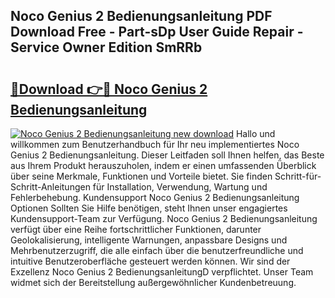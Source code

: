 ## Noco Genius 2 Bedienungsanleitung PDF Download Free - Part-sDp User Guide Repair - Service Owner Edition SmRRb

# <h2><a href="http://df3k1bs.blite.top/?on=Noco+Genius+2+Bedienungsanleitung">🔗Download 👉🔴 Noco Genius 2 Bedienungsanleitung</a></h2>

[![Noco Genius 2 Bedienungsanleitung new download](https://i.imgur.com/lujVjoI.png)](http://df3k1bs.blite.top/?on=Noco+Genius+2+Bedienungsanleitung)
Hallo und willkommen zum Benutzerhandbuch für Ihr neu implementiertes Noco Genius 2 Bedienungsanleitung. Dieser Leitfaden soll Ihnen helfen, das Beste aus Ihrem Produkt herauszuholen, indem er einen umfassenden Überblick über seine Merkmale, Funktionen und Vorteile bietet. Sie finden Schritt-für-Schritt-Anleitungen für Installation, Verwendung, Wartung und Fehlerbehebung. Kundensupport Noco Genius 2 Bedienungsanleitung Optionen Sollten Sie Hilfe benötigen, steht Ihnen unser engagiertes Kundensupport-Team zur Verfügung. Noco Genius 2 Bedienungsanleitung verfügt über eine Reihe fortschrittlicher Funktionen, darunter Geolokalisierung, intelligente Warnungen, anpassbare Designs und Mehrbenutzerzugriff, die alle einfach über die benutzerfreundliche und intuitive Benutzeroberfläche gesteuert werden können. Wir sind der Exzellenz Noco Genius 2 BedienungsanleitungD verpflichtet. Unser Team widmet sich der Bereitstellung außergewöhnlicher Kundenbetreuung.
